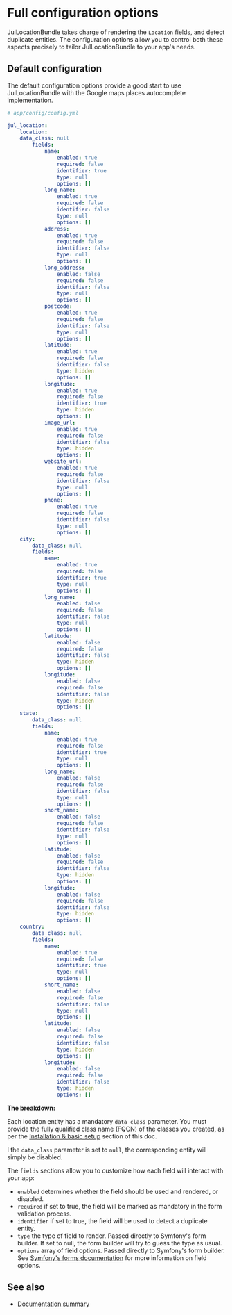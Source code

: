 Full configuration options
==========================

JulLocationBundle takes charge of rendering the `Location` fields, and detect
duplicate entities. The configuration options allow you to control both these
aspects precisely to tailor JulLocationBundle to your app's needs.

## Default configuration

The default configuration options provide a good start to use JulLocationBundle with the Google maps
places autocomplete implementation.


``` yaml
# app/config/config.yml

jul_location:
    location:
	data_class: null
        fields:
            name:
                enabled: true
                required: false
                identifier: true
                type: null
                options: []
            long_name:
                enabled: true
                required: false
                identifier: false
                type: null
                options: []
            address:
                enabled: true
                required: false
                identifier: false
                type: null
                options: []
            long_address:
                enabled: false
                required: false
                identifier: false
                type: null
                options: []
            postcode:
                enabled: true
                required: false
                identifier: false
                type: null
                options: []
            latitude:
                enabled: true
                required: false
                identifier: false
                type: hidden
                options: []
            longitude:
                enabled: true
                required: false
                identifier: true
                type: hidden
                options: []
            image_url:
                enabled: true
                required: false
                identifier: false
                type: hidden
                options: []
            website_url:
                enabled: true
                required: false
                identifier: false
                type: null
                options: []
            phone:
                enabled: true
                required: false
                identifier: false
                type: null
                options: []
    city:
        data_class: null
        fields:
            name:
                enabled: true
                required: false
                identifier: true
                type: null
                options: []
            long_name:
                enabled: false
                required: false
                identifier: false
                type: null
                options: []
            latitude:
                enabled: false
                required: false
                identifier: false
                type: hidden
                options: []
            longitude:
                enabled: false
                required: false
                identifier: false
                type: hidden
                options: []
    state:
        data_class: null
        fields:
            name:
                enabled: true
                required: false
                identifier: true
                type: null
                options: []
            long_name:
                enabled: false
                required: false
                identifier: false
                type: null
                options: []
            short_name:
                enabled: false
                required: false
                identifier: false
                type: null
                options: []
            latitude:
                enabled: false
                required: false
                identifier: false
                type: hidden
                options: []
            longitude:
                enabled: false
                required: false
                identifier: false
                type: hidden
                options: []
    country:
        data_class: null
        fields:
            name:
                enabled: true
                required: false
                identifier: true
                type: null
                options: []
            short_name:
                enabled: false
                required: false
                identifier: false
                type: null
                options: []
            latitude:
                enabled: false
                required: false
                identifier: false
                type: hidden
                options: []
            longitude:
                enabled: false
                required: false
                identifier: false
                type: hidden
                options: []

```

**The breakdown:**

Each location entity has a mandatory `data_class` parameter. You must provide the fully qualified
class name (FQCN) of the classes you created, as per the [Installation & basic setup](installation_basic_setup.md) section of this doc.

I the `data_class` parameter is set to `null`, the corresponding entity will simply be disabled.

The `fields` sections allow you to customize how each field will interact with your app:

- `enabled` determines whether the field should be used and rendered, or disabled.
- `required` if set to true, the field will be marked as mandatory in the form validation process.
- `identifier` if set to true, the field will be used to detect a duplicate entity.
- `type` the type of field to render. Passed directly to Symfony's form builder. If set to null, the form builder will try to guess the type as usual.
- `options` array of field options. Passed directly to Symfony's form builder. See [Symfony's forms documentation](http://symfony.com/doc/current/book/forms.html)
for more information on field options.

## See also

- [Documentation summary](index.md)

